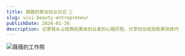 ```yaml
---
title: 薇薇的美妆创业日记 💄
slug: vivi-beauty-entrepreneur
publishDate: 2024-01-30
description: 记录我从上班族到美妆创业者的心路历程，分享创业经验和美妆技巧
---
```


![薇薇的工作照](/assets/vv.jpg)

